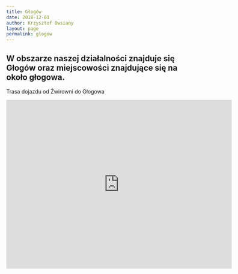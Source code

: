 ```yaml
---
title: Głogów
date: 2018-12-01
author: Krzysztof Owsiany
layout: page
permalink: glogow
---
```


## W obszarze naszej działalności znajduje się Głogów oraz miejscowości znajdujące się na około głogowa.


Trasa dojazdu od Żwirowni do Głogowa

<iframe src="https://www.google.com/maps/embed?pb=!1m28!1m12!1m3!1d120605.63123952501!2d16.16453093454598!3d51.88385199860847!2m3!1f0!2f0!3f0!3m2!1i1024!2i768!4f13.1!4m13!3e6!4m5!1s0x4705bf8adc87b77f%3A0x5936643443e045b!2sWolno%C5%9Bci+15%2C+64-140+W%C5%82oszakowice!3m2!1d51.925357!2d16.3558541!4m5!1s0x4705f419786aeb81%3A0xdece0165881545a5!2zR8WCb2fDs3c!3m2!1d51.6635852!2d16.0846672!5e1!3m2!1spl!2spl!4v1547209011566" width="600" height="450" frameborder="0" style="border:0" allowfullscreen></iframe>
